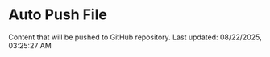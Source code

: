 # Auto Push File

Content that will be pushed to GitHub repository.
Last updated: 08/22/2025, 03:25:27 AM